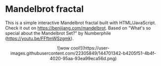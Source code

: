 # Mandelbrot fractal

This is a simple interactive Mandelbrot fractal built with HTML/JavaScript.
Check it out on https://benjijang.com/mandelbrot.
Based on "What's so special about the Mandelbrot Set?" by Numberphile (https://youtu.be/FFftmWSzgmk).

<p align="center">
  ![wow cool!](https://user-images.githubusercontent.com/22305849/144701342-b4205f51-4b4f-4020-95aa-93ea99eca56d.png)
</p>

